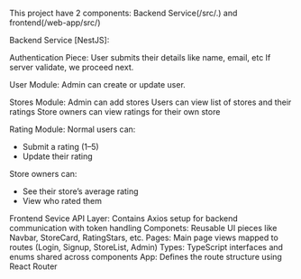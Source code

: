 This project have 2 components: Backend Service(/src/.) and frontend(/web-app/src/)

Backend Service [NestJS]:

Authentication Piece:
User submits their details like name, email, etc
If server validate, we proceed next.

User Module:
Admin can create or update user.

Stores Module:
Admin can add stores
Users can view list of stores and their ratings
Store owners can view ratings for their own store

Rating Module:
Normal users can:
- Submit a rating (1–5)
- Update their rating

Store owners can:
- See their store’s average rating
- View who rated them


Frontend Sevice 
API Layer: Contains Axios setup for backend communication with token handling
Componets: Reusable UI pieces like Navbar, StoreCard, RatingStars, etc.
Pages: Main page views mapped to routes (Login, Signup, StoreList, Admin)
Types: TypeScript interfaces and enums shared across components
App: Defines the route structure using React Router
